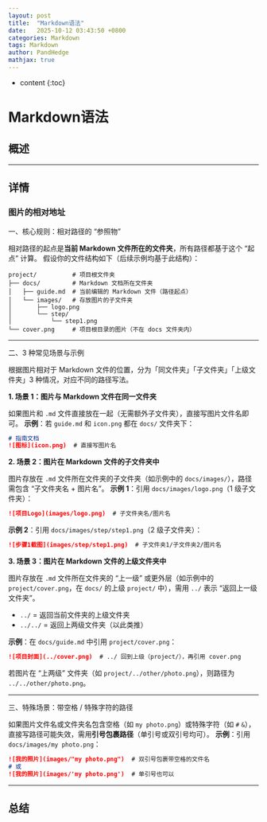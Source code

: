 ```yaml
---
layout: post
title:  "Markdown语法"
date:   2025-10-12 03:43:50 +0800
categories: Markdown
tags: Markdown 
author: PandHedge
mathjax: true
---
```


* content
{:toc}
# Markdown语法







## 概述





---

## 详情

### 图片的相对地址

一、核心规则：相对路径的 “参照物”

相对路径的起点是**当前 Markdown 文件所在的文件夹**，所有路径都基于这个 “起点” 计算。
假设你的文件结构如下（后续示例均基于此结构）：

```plaintext
project/          # 项目根文件夹
├── docs/         # Markdown 文档所在文件夹
│   ├── guide.md  # 当前编辑的 Markdown 文件（路径起点）
│   └── images/   # 存放图片的子文件夹
│       ├── logo.png
│       └── step/
│           └── step1.png
└── cover.png     # 项目根目录的图片（不在 docs 文件夹内）
```

---



二、3 种常见场景与示例

根据图片相对于 Markdown 文件的位置，分为「同文件夹」「子文件夹」「上级文件夹」3 种情况，对应不同的路径写法。

**1. 场景 1：图片与 Markdown 文件在同一文件夹**

如果图片和 `.md` 文件直接放在一起（无需额外子文件夹），直接写图片文件名即可。
**示例**：若 `guide.md` 和 `icon.png` 都在 `docs/` 文件夹下：

```markdown
# 指南文档
![图标](icon.png)  # 直接写图片名
```

**2. 场景 2：图片在 Markdown 文件的子文件夹中**

图片存放在 `.md` 文件所在文件夹的子文件夹（如示例中的 `docs/images/`），路径需包含 “子文件夹名 + 图片名”。
**示例 1**：引用 `docs/images/logo.png`（1 级子文件夹）：

```markdown
![项目Logo](images/logo.png)  # 子文件夹名/图片名
```

**示例 2**：引用 `docs/images/step/step1.png`（2 级子文件夹）：

```markdown
![步骤1截图](images/step/step1.png)  # 子文件夹1/子文件夹2/图片名
```

**3. 场景 3：图片在 Markdown 文件的上级文件夹中**

图片存放在 `.md` 文件所在文件夹的 “上一级” 或更外层（如示例中的 `project/cover.png`，在 `docs/` 的上级 `project/` 中），需用 `../` 表示 “返回上一级文件夹”。

- `../` = 返回当前文件夹的上级文件夹
- `../../` = 返回上两级文件夹（以此类推）

**示例**：在 `docs/guide.md` 中引用 `project/cover.png`：

```markdown
![项目封面](../cover.png)  # ../ 回到上级（project/），再引用 cover.png
```

若图片在 “上两级” 文件夹（如 `project/../other/photo.png`），则路径为 `../../other/photo.png`。

---



三、特殊场景：带空格 / 特殊字符的路径

如果图片文件名或文件夹名包含空格（如 `my photo.png`）或特殊字符（如 `#` `&`），直接写路径可能失效，需用**引号包裹路径**（单引号或双引号均可）。
**示例**：引用 `docs/images/my photo.png`：

```markdown
![我的照片](images/"my photo.png")  # 双引号包裹带空格的文件名
# 或
![我的照片](images/'my photo.png')  # 单引号也可以
```

---

## 总结
